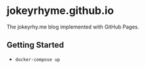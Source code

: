 # jokeyrhyme.github.io

The jokeyrhy.me blog implemented with GitHub Pages.


## Getting Started

- `docker-compose up`
